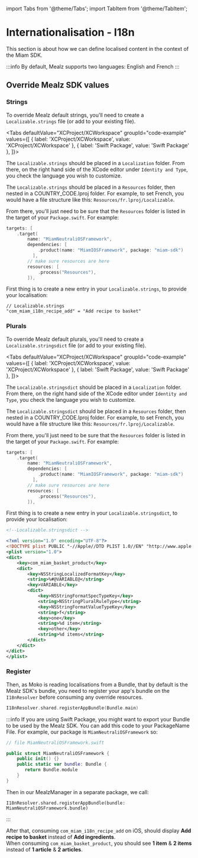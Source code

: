 import Tabs from '@theme/Tabs';
import TabItem from '@theme/TabItem';

# Internationalisation - I18n

This section is about how we can define localised content in the context of the Miam SDK.

:::info
By default, Mealz supports two languages: English and French
:::

## Override Mealz SDK values

### Strings

To override Mealz default strings, you'll need to create a `Localizable.strings` file (or add to your existing file).

<Tabs
defaultValue="XCProject/XCWorkspace"
groupId="code-example"
values={[
{ label: 'XCProject/XCWorkspace', value: 'XCProject/XCWorkspace' },
{ label: 'Swift Package', value: 'Swift Package' },
]}>

<TabItem value="XCProject/XCWorkspace">

The `Localizable.strings` should be placed in a `Localization` folder.
From there, on the right hand side of the XCode editor under `Identity and Type`, you check the language you wish to customize.

</TabItem>
<TabItem value="Swift Package">

The `Localizable.strings` should be placed in a `Resources` folder, then nested in a COUNTRY_CODE.lproj folder.
For example, to set French, you would have a file structure like this: `Resources/fr.lproj/Localizable`.

From there, you'll just need to be sure that the `Resources` folder is listed in the target of your `Package.swift`.
For example:
```swift
targets: [
    .target(
        name: "MiamNeutraliOSFramework",
        dependencies: [
            .product(name: "MiamIOSFramework", package: "miam-sdk")
          ],
        // make sure resources are here
        resources: [
            .process("Resources"),
        ]),
```

</TabItem>
</Tabs>

First thing is to create a new entry in your `Localizable.strings`, to provide your localisation:

```text
// Localizable.strings
"com_miam_i18n_recipe_add" = "Add recipe to basket"
```

### Plurals

To override Mealz default plurals, you'll need to create a `Localizable.stringsdict` file (or add to your existing file).

<Tabs
defaultValue="XCProject/XCWorkspace"
groupId="code-example"
values={[
{ label: 'XCProject/XCWorkspace', value: 'XCProject/XCWorkspace' },
{ label: 'Swift Package', value: 'Swift Package' },
]}>

<TabItem value="XCProject/XCWorkspace">

The `Localizable.stringsdict` should be placed in a `Localization` folder.
From there, on the right hand side of the XCode editor under `Identity and Type`, you check the language you wish to customize.

</TabItem>
<TabItem value="Swift Package">

The `Localizable.stringsdict` should be placed in a `Resources` folder, then nested in a COUNTRY_CODE.lproj folder.
For example, to set French, you would have a file structure like this: `Resources/fr.lproj/Localizable`.

From there, you'll just need to be sure that the `Resources` folder is listed in the target of your `Package.swift`.
For example:
```swift
targets: [
    .target(
        name: "MiamNeutraliOSFramework",
        dependencies: [
            .product(name: "MiamIOSFramework", package: "miam-sdk")
          ],
        // make sure resources are here
        resources: [
            .process("Resources"),
        ]),
```

</TabItem>
</Tabs>

First thing is to create a new entry in your `Localizable.stringsdict`, to provide your localisation:

```xml
<!--Localizable.stringsdict -->

<?xml version="1.0" encoding="UTF-8"?>
<!DOCTYPE plist PUBLIC "-//Apple//DTD PLIST 1.0//EN" "http://www.apple.com/DTDs/PropertyList-1.0.dtd">
<plist version="1.0">
<dict>
    <key>com_miam_basket_product</key>
    <dict>
        <key>NSStringLocalizedFormatKey</key>
        <string>%#@VARIABLE@</string>
        <key>VARIABLE</key>
        <dict>
            <key>NSStringFormatSpecTypeKey</key>
            <string>NSStringPluralRuleType</string>
            <key>NSStringFormatValueTypeKey</key>
            <string>f</string>
            <key>one</key>
            <string>%d item</string>
            <key>other</key>
            <string>%d items</string>
        </dict>
    </dict>
</dict>
</plist>
```

### Register

Then, as Moko is reading localisations from a Bundle, that by default is the Mealz SDK's bundle, you need to register your app's bundle on the `I18nResolver` before consuming any override resources.

```swift
I18nResolver.shared.registerAppBundle(Bundle.main)
```

:::info
If you are using Swift Package, you might want to export your Bundle to be used by the Mealz SDK. 
You can add this code to your PackageName File. 
For example, our package is `MiamNeutraliOSFramework` so:
```swift
// file MiamNeutraliOSFramework.swift

public struct MiamNeutraliOSFramework {
    public init() {}
    public static var bundle: Bundle {
       return Bundle.module
    }
}
```

Then in our MealzManager in a separate package, we call:

```
I18nResolver.shared.registerAppBundle(bundle: MiamNeutraliOSFramework.bundle)
```
:::

After that, consuming `com_miam_i18n_recipe_add` on iOS, should display **Add recipe to basket** instead of **Add ingredients**.  
When consuming `com_miam_basket_product`, you should see **1 item** & **2 items** instead of **1 article** & **2 articles**.   

